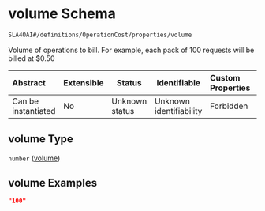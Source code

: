 # volume Schema

```txt
SLA4OAI#/definitions/OperationCost/properties/volume
```

Volume of operations to bill. For example, each pack of 100 requests will be billed at $0.50


| Abstract            | Extensible | Status         | Identifiable            | Custom Properties | Additional Properties | Access Restrictions | Defined In                                                                       |
| :------------------ | ---------- | -------------- | ----------------------- | :---------------- | --------------------- | ------------------- | -------------------------------------------------------------------------------- |
| Can be instantiated | No         | Unknown status | Unknown identifiability | Forbidden         | Allowed               | none                | [SLA4OAI.schema.json\*](../../../out/SLA4OAI.schema.json "open original schema") |

## volume Type

`number` ([volume](sla4oai-definitions-operationcost-properties-volume.md))

## volume Examples

```json
"100"
```
